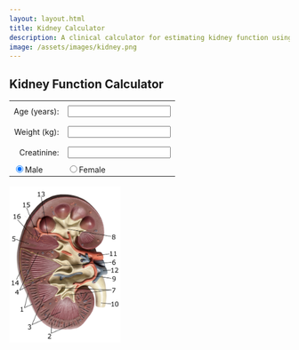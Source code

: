 ```yaml
---
layout: layout.html
title: Kidney Calculator
description: A clinical calculator for estimating kidney function using both eGFR (CKD-EPI) and Creatinine Clearance (Cockcroft-Gault) methods. Useful for staging CKD and guiding drug dosing.
image: /assets/images/kidney.png
---
```


<h2>Kidney Function Calculator</h2>

<form id="kidney-form">
  <table style="margin: 0 auto; border-collapse: collapse;">
    <tr>
      <td style="text-align: right; padding: 0.5rem;"><label for="age">Age (years):</label></td>
      <td style="padding: 0.5rem;"><input type="number" id="age"></td>
    </tr>
    <tr>
      <td style="text-align: right; padding: 0.5rem;"><label for="weight">Weight (kg):</label></td>
      <td style="padding: 0.5rem;"><input type="number" id="weight"></td>
    </tr>
    <tr>
      <td style="text-align: right; padding: 0.5rem;"><label for="creatinine">Creatinine:</label></td>
      <td style="padding: 0.5rem;"><input type="number" id="creatinine"></td>
    </tr>
    <tr>
      <td><label><input type="radio" name="sex" value="male" checked>Male</label></td>
      <td><label><input type="radio" name="sex" value="female">Female</label></td>
    </tr>
  </table>
</form>

<div class="results" id="output" style="display:none"></div>

<br>
<img src="/assets/images/kidney.png" alt="kidney" style="width: 200px;">

<!-- GFR info (initially hidden) -->
<div id="gfr-info" style="display: none; text-align: centre; margin-top: 2rem;">

<hr>

<h3>eGFR</h3>

The estimated glomerular filtration rate (eGFR) is the preferred method for describing kidney function in most clinical situations.<

It is calculated using the CKD-EPI equation, which takes into account a person’s age, sex, and serum creatinine level. This estimate reflects the filtration capacity of the kidneys and is used for diagnosing, staging, and monitoring chronic kidney disease (CKD).

eGFR is standardised to a body surface area of 1.73 m², which allows for comparison across individuals.

<hr>

<h3>Creatinine Clearance</h3>

Creatinine Clearance (CrCl) provides an estimate of the actual rate at which the kidneys are clearing creatinine from the blood.

It is calculated using the Cockcroft-Gualt equation. Unlike eGFR, CrCl incorporates body weight, making it relevant when accurate weight-based dosing is needed- such as with aminoglycoside antibiotics, anticoagulants, and chemotherapy drugs.

<hr>
<h3>Formulas</h3>

<img src="/assets/images/kidneyEquations.png" alt="equations">
<hr>

<h2>CKD</h2>

Chronic Kidney Disease (CKD) is a common, progressive condition where the kidneys gradually lose function over time. It is usually asymptomatic in its early stages and is often detected through routine blood tests showing a reduced eGFR or evidence of kidney damage, such as proteinuria.

CKD is staged from 1 to 5, with stage 3 or worse (eGFR <60) indicating moderate to severe impairment.

CKD is strongly associated with cardiovascular risk, diabetes, and hypertension. Early detection allows interventions like blood pressure control, glycaemic management, and ACE inhibitors which can slow progression. Monitoring eGFR over time helps guide treatment decisions, detect complications, and plan specialist referral when needed.

  <img src="/assets/images/ckdStages.png" alt="CKD stages">

<hr>

<h2>More info</h2>

[National Kidney Foundation. eGFR Calculators and Equation Overview](https://www.kidney.org/professionals/kdoqi/gfr_calculator)

[NICE. Chronic Kidney Disease: Assessment and Management (NG203)](https://www.nice.org.uk/guidance/ng203)

[KDIGO. Clinical Practice Guideline for the Evaluation and Management of Chronic Kidney Disease](https://kdigo.org/guidelines/ckd-evaluation-and-management/)

</div>

<script>
  const inputs = document.querySelectorAll("input");
  const output = document.getElementById("output");

  inputs.forEach(input => input.addEventListener("input", calculate));

  function calculate() {
    const age = parseFloat(document.getElementById("age").value);
    const weight = parseFloat(document.getElementById("weight").value);
    const creatinine = parseFloat(document.getElementById("creatinine").value);
    const sex = document.querySelector("input[name='sex']:checked")?.value;

    if (!sex || isNaN(age) || isNaN(creatinine)) {
      output.innerHTML = "";
      document.getElementById('gfr-info').style.display = 'none';
      document.getElementById('output').style.display = 'none';
      return;
    }
// Determine creatinine units
const isMgDl = creatinine < 25;
const creat_mgdl = isMgDl ? creatinine : creatinine / 88.4;
const creat_display = isMgDl
    ? `${creatinine.toFixed(1)} mg/dL`
    : `${creatinine.toFixed(0)} µmol/L`;


// CKD-EPI 2021 formula (race-free)
const k = sex === 'female' ? 0.7 : 0.9;
const a = sex === 'female' ? -0.241 : -0.302;
const s = sex === 'female' ? 1.012 : 1.000;

const ratio = creat_mgdl / k;
const minPart = Math.min(ratio, 1);
const maxPart = Math.max(ratio, 1);

const eGFR = 142 *
             Math.pow(minPart, a) *
             Math.pow(maxPart, -1.200) *
             Math.pow(0.9938, age) *
             s;

 // CrCl (Cockcroft-Gault)
  let html = `<strong>Creatinine:</strong> ${creat_display}<br><br>`;
  html += `<strong>eGFR (CKD-EPI):</strong> ${eGFR.toFixed(1)} mL/min/1.73m²`;

    if (!isNaN(weight)) {
      const sexFactor = sex === 'male' ? 1 : 0.85;
      const crcl = ((140 - age) * weight * sexFactor) / (72 * creat_mgdl);
      html += `<br><strong>CrCl (Cockcroft-Gault):</strong> ${crcl.toFixed(1)} mL/min<br><br>`;
    }

  // CKD Stage
  let stage = "";
  if (eGFR >= 90) stage = "normal, or stage 1 if proteinuria";
  else if (eGFR >= 60) stage = "normal, or Stage 2 if proteinuria";
  else if (eGFR >= 45) stage = "Stage 3a";
  else if (eGFR >= 30) stage = "Stage 3b";
  else if (eGFR >= 15) stage = "Stage 4";
  else stage = "Stage 5";

  html += `<strong>CKD Stage:</strong> ${stage}`;

    output.innerHTML = html;
    document.getElementById('gfr-info').style.display = 'block';
    document.getElementById('output').style.display = 'block';

  }
</script>
